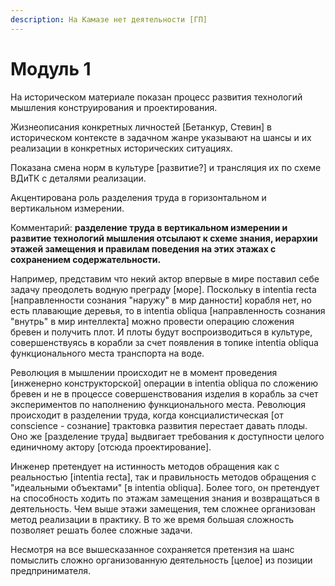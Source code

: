 ```yaml
---
description: На Камазе нет деятельности [ГП]
---
```


# Модуль 1

На историческом материале показан процесс развития технологий мышления конструирования и проектирования.

Жизнеописания конкретных личностей \[Бетанкур, Стевин] в историческом контексте в задачном жанре указывают на шансы и их реализации в конкретных исторических ситуациях.&#x20;

Показана смена норм в культуре \[развитие?] и трансляция их по схеме ВДиТК с деталями реализации.&#x20;

Акцентирована роль разделения труда в горизонтальном и вертикальном измерении.

Комментарий: **разделение труда в вертикальном измерении и развитие технологий мышления отсылают к схеме знания, иерархии этажей замещения и правилам поведения на этих этажах с сохранением содержательности.**&#x20;

Например, представим что некий актор впервые в мире поставил себе задачу преодолеть водную преграду \[море]. Поскольку в intentia recta \[направленности сознания "наружу" в мир данности] корабля нет, но есть плавающие деревья, то в intentia obliqua \[направленность сознания "внутрь" в мир интеллекта] можно провести операцию сложения бревен и получить плот. И плоты будут воспроизводиться в культуре, совершенствуясь в корабли за счет появления в топике intentia obliqua функционального места транспорта на воде. &#x20;

Революция в мышлении происходит не в момент проведения \[инженерно конструкторской] операции в intentia obliqua по сложению бревен и не в процессе совершенствования изделия в корабль за счет экспериментов по наполнению функционального места. Революция происходит в разделении труда, когда консциалистическая \[от conscience - сознание] трактовка развития перестает давать плоды. Оно же \[разделение труда] выдвигает требования к доступности целого единичному актору \[отсюда проектирование].&#x20;

Инженер претендует на истинность методов обращения как с реальностью \[intentia recta], так и правильность методов обращения с "идеальными объектами" \[в intentia obliqua]. Более того, он претендует на способность ходить по этажам замещения знания и возвращаться в деятельность. Чем выше этажи замещения, тем сложнее организован метод реализации в практику. В то же время большая сложность позволяет решать более сложные задачи. &#x20;

Несмотря на все вышесказанное сохраняется претензия на шанс помыслить сложно организованную деятельность \[целое] из позиции предпринимателя.&#x20;
